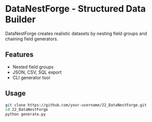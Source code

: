 # DataNestForge - Structured Data Builder

DataNestForge creates realistic datasets by nesting field groups and chaining field generators.

## Features
- Nested field groups  
- JSON, CSV, SQL export  
- CLI generator tool

## Usage
```bash
git clone https://github.com/your-username/22_DataNestForge.git
cd 22_DataNestForge
python generate.py
